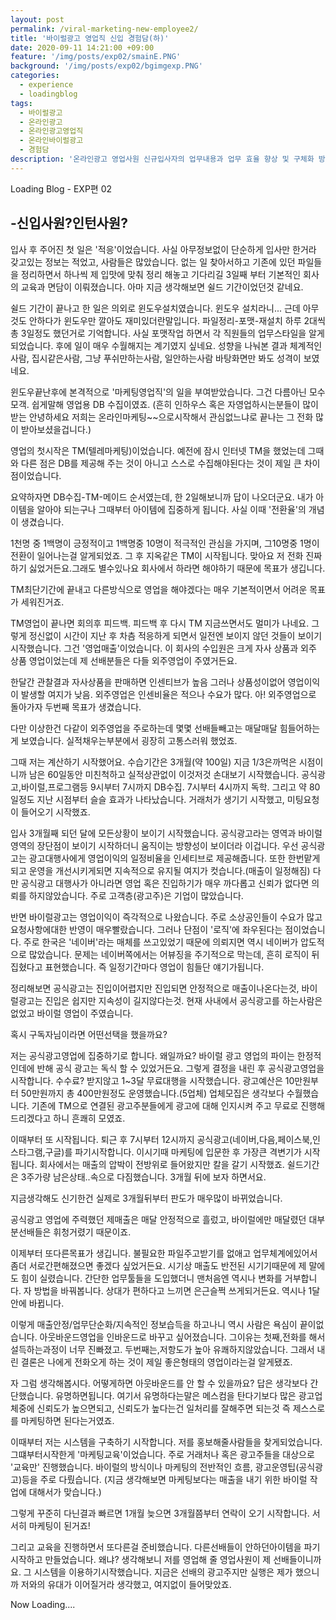```yaml
---
layout: post
permalink: /viral-marketing-new-employee2/
title: '바이럴광고 영업직 신입 경험담(하)'
date: 2020-09-11 14:21:00 +09:00
feature: '/img/posts/exp02/smainE.PNG'
background: '/img/posts/exp02/bgimgexp.PNG'
categories:
  - experience
  - loadingblog
tags:
  - 바이럴광고
  - 온라인광고
  - 온라인광고영업직
  - 온라인바이럴광고
  - 경험담
description: '온라인광고 영업사원 신규입사자의 업무내용과 업무 효율 향상 및 구체화 방법 경험담'
---
```

Loading Blog - EXP편 02

## -신입사원?인턴사원?

입사 후 주어진 첫 일은 '적응'이었습니다. 사실 아무정보없이 단순하게 입사만 한거라 갖고있는 정보는 적었고,
사람들은 많았습니다. 없는 일 찾아서하고 기존에 있던 파일들을 정리하면서 하나씩 제 입맛에 맞춰 정리 해놓고
기다리길 3일째 부터 기본적인 회사의 교육과 면담이 이뤄졌습니다.
아마 지금 생각해보면 쉴드 기간이었던것 같네요.

쉴드 기간이 끝나고 한 일은 의외로 윈도우설치였습니다. 윈도우 설치라니...
근데 아무것도 안하다가 윈도우만 깔아도 재미있더란말입니다. 파일정리-포맷-재설치 하루 2대씩 총 3일정도 했던거로 기억합니다.
사실 포맷작업 하면서 각 직원들의 업무스타일을 알게되었습니다. 후에 일이 매우 수월해지는 계기였지 싶네요. 성향을 나눠본 결과 체계적인사람, 집시같은사람, 그냥 푸쉬만하는사람, 일안하는사람 바탕화면만 봐도 성격이 보였네요.

윈도우끝난후에 본격적으로 '마케팅영업직'의 일을 부여받았습니다. 그건 다름아닌 모수모객.
쉽게말해 영업용 DB 수집이였죠. (흔히 인하우스 혹은 자영업하시는분들이 많이받는 안녕하세요 저희는 온라인마케팅~~으로시작해서
관심없느냐로 끝나는 그 전화 많이 받아보셨을겁니다.)

영업의 첫시작은 TM(텔레마케팅)이었습니다. 예전에 잠시 인터넷 TM을 했었는데 그때와 다른 점은 DB를 제공해 주는 것이 아니고
스스로 수집해야된다는 것이 제일 큰 차이점이었습니다.

요약하자면 DB수집-TM-메이드 순서였는데, 한 2일해보니까 답이 나오더군요. 내가 아이템을 알아야 되는구나
그때부터 아이템에 집중하게 됩니다. 사실 이때 '전환율'의 개념이 생겼습니다.

1천명 중 1백명이 긍정적이고 1백명중 10명이 적극적인 관심을 가지며, 그10명중 1명이 전환이 일어나는걸 알게되었죠.
그 후 지옥같은 TM이 시작됩니다. 맞아요 저 전화 진짜 하기 싫었거든요.그래도 별수있나요 회사에서 하라면 해야하기 때문에 목표가 생깁니다.

TM최단기간에 끝내고 다른방식으로 영업을 해야겠다는 매우 기본적이면서 어려운 목표가 세워진거죠.

TM영업이 끝나면 회의후 피드백. 피드백 후 다시 TM 지금쓰면서도 멀미가 나네요.
그렇게 정신없이 시간이 지난 후 차츰 적응하게 되면서 일전엔 보이지 않던 것들이 보이기 시작했습니다.
그건 '영업매출'이었습니다. 이 회사의 수입원은 크게 자사 상품과 외주 상품 영업이었는데 제 선배분들은 다들 외주영업이 주였거든요.

한달간 관찰결과 자사상품을 판매하면 인센티브가 높음 그러나 상품성이없어 영업이익이 발생할 여지가 낮음.
외주영업은 인센비율은 적으나 수요가 많다.
아! 외주영업으로 돌아가자 두번째 목표가 생겼습니다.

다만 이상한건 다같이 외주영업을 주로하는데 몇몇 선배들빼고는 매달매달 힘들어하는게 보였습니다. 실적채우는부분에서
굉장히 고통스러워 했었죠.

그때 저는 계산하기 시작했어요. 수습기간은 3개월(약 100일) 지금 1/3은까먹은 시점이니까 남은 60일동안 미친척하고 실적상관없이 이것저것 손대보기 시작했습니다. 공식광고,바이럴,프로그램등 9시부터 7시까지 DB수집. 7시부터 4시까지 독학.
그리고 약 80일정도 지난 시점부터 슬슬 효과가 나타났습니다. 거래처가 생기기 시작했고, 미팅요청이 들어오기 시작했죠.

입사 3개월째 되던 달에 모든상황이 보이기 시작했습니다. 공식광고라는 영역과 바이럴영역의 장단점이 보이기 시작하더니
움직이는 방향성이 보이더라 이겁니다.
우선 공식광고는 광고대행사에게 영업이익의 일정비율을 인세티브로 제공해줍니다. 또한 한번맡게되고 운영을 개선시키게되면 지속적으로 유지될 여지가 컷습니다.(매출이 일정해짐) 다만 공식광고 대행사가 아니라면 영업 혹은 진입하기가 매우 까다롭고 신뢰가 없다면 의뢰를 하지않았습니다. 주로 고객층(광고주)은 기업이 많았습니다.

반면 바이럴광고는 영업이익이 즉각적으로 나왔습니다. 주로 소상공인들이 수요가 많고 요청사항에대한 반영이 매우빨랐습니다.
그러나 단점이 '로직'에 좌우된다는 점이었습니다. 주로 한국은 '네이버'라는 매체를 쓰고있었기 때문에 의뢰지면 역시 네이버가
압도적으로 많았습니다. 문제는 네이버쪽에서는 어뷰징을 주기적으로 막는데, 흔히 로직이 뒤집혔다고 표현했습니다.
즉 일정기간마다 영업이 힘들단 얘기가됩니다.

정리해보면 공식광고는 진입이어렵지만 진입되면 안정적으로 매출이나온다는것, 바이럴광고는 진입은 쉽지만 지속성이 길지않다는것.
현재 사내에서 공식광고를 하는사람은 없었고 바이럴 영업이 주였습니다.

혹시 구독자님이라면 어떤선택을 했을까요?

저는 공식광고영업에 집중하기로 합니다. 왜일까요?
바이럴 광고 영업의 파이는 한정적인데에 반해 공식 광고는 독식 할 수 있었거든요.
그렇게 결정을 내린 후 공식광고영업을 시작합니다. 수수료? 받지않고 1~3달 무료대행을 시작했습니다.
광고예산은 10만원부터 50만원까지 총 400만원정도 운영했습니다.(5업체) 업체모집은 생각보다 수월했습니다.
기존에 TM으로 연결된 광고주분들에게 광고에 대해 인지시켜 주고 무료로 진행해드리겠다고 하니 흔쾌히 모였죠.

이때부터 또 시작됩니다. 퇴근 후 7시부터 12시까지 공식광고(네이버,다음,페이스북,인스타그램,구글)를 파기시작합니다.
이시기때 마케팅에 입문한 후 가장큰 격변기가 시작됩니다. 회사에서는 매출의 압박이 전방위로 들어왔지만 칼을 갈기 시작했죠.
쉴드기간은 3주가량 남은상태..속으로 다짐했습니다. 3개월 뒤에 보자 하면서요.

지금생각해도 신기한건 실제로 3개월뒤부터 판도가 매우많이 바뀌었습니다.

공식광고 영업에 주력했던 제매출은 매달 안정적으로 흘렀고, 바이럴에만 매달렸던 대부분선배들은 휘청거렸기 때문이죠.

이제부터 또다른목표가 생깁니다. 불필요한 파일주고받기를 없애고 업무체계에있어서 좀더 서로간편해졌으면 좋겠다 싶었거든요.
시기상 매출도 반전된 시기기때문에 제 말에도 힘이 실렸습니다. 간단한 업무툴들을 도입했더니 맨처음엔 역시나
변화를 거부합니다. 자 방법을 바꿔봅니다. 상대가 편하다고 느끼면 은근슬쩍 쓰게되거든요.
역시나 1달안에 바뀝니다.

이렇게 매출안정/업무단순화/지속적인 정보습득을 하고나니 역시 사람은 욕심이 끝이없습니다.
아웃바운드영업을 인바운드로 바꾸고 싶어졌습니다.
그이유는 첫째,전화를 해서 설득하는과정이 너무 진빠졌고. 두번째는,저항도가 높아 유쾌하지않았습니다.
그래서 내린 결론은 나에게 전화오게 하는 것이 제일 좋은형태의 영업이라는걸 알게됐죠.

자 그럼 생각해봅시다. 어떻게하면 아웃바운드를 안 할 수 있을까요?
답은 생각보다 간단했습니다. 유명하면됩니다.
여기서 유명하다는말은 메스컴을 탄다기보다 많은 광고업체중에 신뢰도가 높으면되고, 신뢰도가 높다는건 일처리를 잘해주면 되는것
즉 제스스로를 마케팅하면 된다는거였죠.

이때부터 저는 시스템을 구축하기 시작합니다.
저를 홍보해줄사람들을 찾게되었습니다. 그떄부터시작한게 '마케팅교육'이었습니다. 주로 거래처나 혹은 광고주들을 대상으로 '교육만'
진행했습니다. 바이럴의 방식이나 마케팅의 전반적인 흐름, 광고운영팁(공식광고)등을 주로 다뤘습니다.
(지금 생각해보면 마케팅보다는 매출을 내기 위한 바이럴 작업에 대해서가 맞습니다.)

그렇게 꾸준히 다닌결과 빠르면 1개월 늦으면 3개월쯤부터 연락이 오기 시작합니다. 서서히 마케팅이 된거죠!

그리고 교육을 진행하면서 또다른걸 준비했습니다. 다른선배들이 안하던아이템을 파기시작하고 만들었습니다.
왜냐? 생각해보니 저를 영업해 줄 영업사원이 제 선배들이니까요. 그 시스템을 이용하기시작했습니다. 지금은 선배의 광고주지만
실행은 제가 했으니까 저와의 유대가 이어질거라 생각했고, 여지없이 들어맞았죠.


Now Loading....
